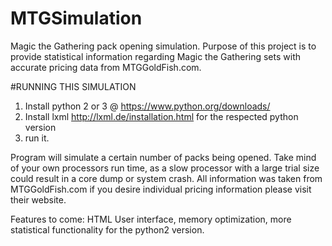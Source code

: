 # MTGSimulation
Magic the Gathering pack opening simulation. Purpose of this project is to provide statistical information regarding Magic the Gathering sets with accurate pricing data from MTGGoldFish.com. 

#RUNNING THIS SIMULATION
1. Install python 2 or 3 @ https://www.python.org/downloads/
2. Install lxml http://lxml.de/installation.html for the respected python version
3. run it.

Program will simulate a certain number of packs being opened. Take mind of your own processors run time, as a slow processor with a large trial size could result in a core dump or system crash. All information was taken from MTGGoldFish.com if you desire individual pricing information please visit their website.

Features to come: HTML User interface, memory optimization, more statistical functionality for the python2 version.

